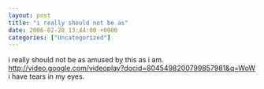 ```yaml
---
layout: post
title: "i really should not be as"
date: 2006-02-28 13:44:00 +0000
categories: ["Uncategorized"]
---
```


i really should not be as amused by this as i am. http://video.google.com/videoplay?docid=8045498200799857981&q=WoW
i have tears in my eyes.